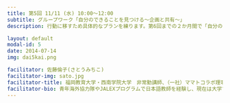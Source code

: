 ```yaml
---
title: 第5回 11/11 (水) 10:00〜12:00
subtitle: グループワーク「自分のできることを見つける～企画と共有～」
description: 行動に移すため具体的なプランを練ります。第6回までの２か月間で「自分のできること」を実践しよう！

layout: default
modal-id: 5
date: 2014-07-14
img: dai5kai.png

facilitator: 佐藤倫子(さとうみちこ)
facilitator-img: sato.jpg
facilitator-title: 福岡教育大学・西南学院大学　非常勤講師、（一社）ママトコラボ理事
facilitator-bio: 青年海外協力隊やJALEXプログラムで日本語教師を経験し、現在は大学でボランティア実践入門や国際福祉論を担当。ファシリテーターとしては自治体の依頼等で会議進行や人材育成研修に従事している。糸島市多文化共生計画審議委員もつとめた。
---
```

